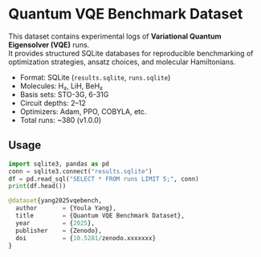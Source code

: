 # Quantum VQE Benchmark Dataset

This dataset contains experimental logs of **Variational Quantum Eigensolver (VQE)** runs.  
It provides structured SQLite databases for reproducible benchmarking of optimization strategies, ansatz choices, and molecular Hamiltonians.

- Format: SQLite (`results.sqlite`, `runs.sqlite`)
- Molecules: H₂, LiH, BeH₂
- Basis sets: STO-3G, 6-31G
- Circuit depths: 2–12
- Optimizers: Adam, PPO, COBYLA, etc.
- Total runs: ~380 (v1.0.0)

## Usage
```python
import sqlite3, pandas as pd
conn = sqlite3.connect("results.sqlite")
df = pd.read_sql("SELECT * FROM runs LIMIT 5;", conn)
print(df.head())

@dataset{yang2025vqebench,
  author       = {Youla Yang},
  title        = {Quantum VQE Benchmark Dataset},
  year         = {2025},
  publisher    = {Zenodo},
  doi          = {10.5281/zenodo.xxxxxxx}
}
